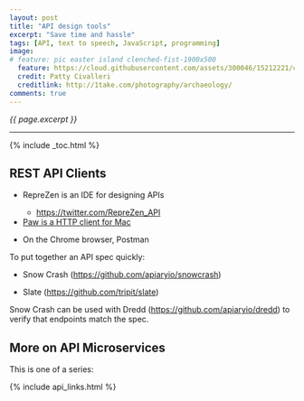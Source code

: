 ```yaml
---
layout: post
title: "API design tools"
excerpt: "Save time and hassle"
tags: [API, text to speech, JavaScript, programming]
image:
# feature: pic easter island clenched-fist-1900x500
  feature: https://cloud.githubusercontent.com/assets/300046/15212221/c77ab1ba-17fc-11e6-924d-0c5d01e53522.jpg
  credit: Patty Civalleri
  creditlink: http://1take.com/photography/archaeology/
comments: true
---
```

<i>{{ page.excerpt }}</i>
<hr />
{% include _toc.html %}

## REST API Clients

* RepreZen is an IDE for designing APIs

   * https://twitter.com/RepreZen_API

* <a target="_blank" href="https://luckymarmot.com/paw/">
	Paw is a HTTP client for Mac</a>

* On the Chrome browser, Postman


To put together an API spec quickly:

* Snow Crash (https://github.com/apiaryio/snowcrash) 

* Slate (https://github.com/tripit/slate) 

Snow Crash can be used with Dredd (https://github.com/apiaryio/dredd) 
to verify that endpoints match the spec.



## More on API Microservices #

This is one of a series:

{% include api_links.html %}
